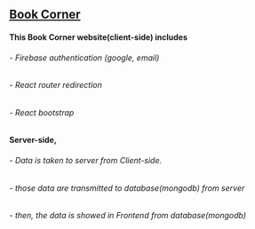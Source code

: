 ## [Book Corner](https://book-corner-app.firebaseapp.com/)

#### This Book Corner website(client-side) includes

###### - Firebase authentication (google, email)

###### - React router redirection

###### - React bootstrap

#### Server-side,

###### - Data is taken to server from Client-side.

###### - those data are transmitted to database(mongodb) from server

###### - then, the data is showed in Frontend from database(mongodb)
